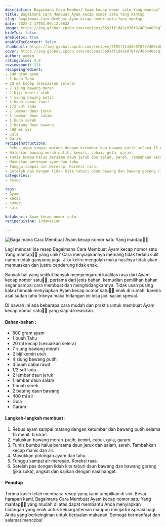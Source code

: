 ```yaml
---
description: Bagaimana Cara Membuat Ayam kecap nomor satu Yang mantap"
title: Bagaimana Cara Membuat Ayam kecap nomor satu Yang mantap
slug: Bagaimana-Cara-Membuat-Ayam-kecap-nomor-satu-Yang-mantap
date: 2022-2-17T03:09:12.063Z
image: https://img-global.cpcdn.com/recipes/5591ff1d42e076f9/400x400cq70/photo.jpg
hideToc: false
enableToc: true
enableTocContent: false
thumbnail: https://img-global.cpcdn.com/recipes/5591ff1d42e076f9/400x400cq70/photo.jpg
cover: https://img-global.cpcdn.com/recipes/5591ff1d42e076f9/400x400cq70/photo.jpg
author: admin
ratingvalue: 4.8
reviewcount: 124
recipeingredient:
- 500 gram ayam
- 1 buah Tahu
- 20 ml kecap (sesuaikan selera)
- 7 siung bawang merah
- 2 biji kemiri utuh
- 4 siung bawang putih
- 4 buah cabai rawit
- 1/2 sdt lada
- 2 lembar daun jeruk
- 1 lembar daun salam
- 1 buah sereh
- 2 batang daun bawang
- 400 ml air
- Gula
- Garam
recipeinstructions:
- Rebus ayam sampai matang dengan ketumbar dan bawang putih selama 15 menit, tiriskan.
- Haluskan bawang merah-putih, kemiri, cabai, gula, garam.
- Tumis bumbu halus bersama daun jeruk dan salam, sereh. Tambahkan kecap manis dan air.
- Masukkan potongan ayam dan tahu.
- Tunggu sampai air meresap. Koreksi rasa.
- Setelah pas dengan lidah kita taburi daun bawang dan bawang goreng (jika suka), angkat dan sajikan dengan nasi hangat.
categories:
- Resep

tags:
- Ayam
- kecap
- nomor
- satu

katakunci: Ayam kecap nomor satu
recipecuisine: Indonesian

---
```


![Bagaimana Cara Membuat Ayam kecap nomor satu Yang mantap👩‍🍳](https://img-global.cpcdn.com/recipes/5591ff1d42e076f9/400x400cq70/photo.jpg)

Lagi mencari ide resep Bagaimana Cara Membuat Ayam kecap nomor satu Yang mantap👩‍🍳 yang unik? Cara menyiapkannya memang tidak terlalu sulit namun tidak gampang juga. Jika keliru mengolah maka hasilnya tidak akan memuaskan dan justru cenderung tidak enak.

Banyak hal yang sedikit banyak mempengaruhi kualitas rasa dari Ayam kecap nomor satu👩‍🍳, pertama dari jenis bahan, kemudian pemilihan bahan segar sampai cara membuat dan menghidangkannya. Tidak usah pusing kalau hendak menyiapkan Ayam kecap nomor satu👩‍🍳 enak di rumah, karena asal sudah tahu triknya maka hidangan ini bisa jadi sajian spesial.

Di bawah ini ada beberapa cara mudah dan praktis untuk membuat Ayam kecap nomor satu👩‍🍳 yang siap dikreasikan.

<!--inarticleads1-->

#### Bahan-bahan :

- 500 gram ayam
- 1 buah Tahu
- 20 ml kecap (sesuaikan selera)
- 7 siung bawang merah
- 2 biji kemiri utuh
- 4 siung bawang putih
- 4 buah cabai rawit
- 1/2 sdt lada
- 2 lembar daun jeruk
- 1 lembar daun salam
- 1 buah sereh
- 2 batang daun bawang
- 400 ml air
- Gula
- Garam

<!--inarticleads2-->

#### Langkah-langkah membuat :

1. Rebus ayam sampai matang dengan ketumbar dan bawang putih selama 15 menit, tiriskan.
1. Haluskan bawang merah-putih, kemiri, cabai, gula, garam.
1. Tumis bumbu halus bersama daun jeruk dan salam, sereh. Tambahkan kecap manis dan air.
1. Masukkan potongan ayam dan tahu.
1. Tunggu sampai air meresap. Koreksi rasa.
1. Setelah pas dengan lidah kita taburi daun bawang dan bawang goreng (jika suka), angkat dan sajikan dengan nasi hangat.

#### Penutup

Terima kasih telah membaca resep yang kami tampilkan di sini. Besar harapan kami, Bagaimana Cara Membuat Ayam kecap nomor satu Yang mantap👩‍🍳 yang mudah di atas dapat membantu Anda menyiapkan hidangan yang enak untuk keluarga/teman maupun menjadi inspirasi bagi Anda yang berkeinginan untuk berjualan makanan. Semoga bermanfaat dan selamat mencoba!